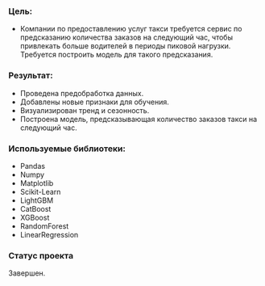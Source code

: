 ### Цель:
* Компании по предоставлению услуг такси требуется сервис по предсказанию количества заказов на следующий час, чтобы привлекать больше водителей в периоды пиковой нагрузки. Требуется построить модель для такого предсказания.

### Результат:
* Проведена предобработка данных.
* Добавлены новые признаки для обучения.
* Визуализирован тренд и сезонность.
* Построена модель, предсказывающая количество заказов такси на следующий час.

### Используемые библиотеки:
* Pandas
* Numpy
* Matplotlib
* Scikit-Learn
* LightGBM
* CatBoost
* XGBoost
* RandomForest
* LinearRegression

### Статус проекта
Завершен.
